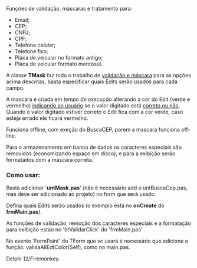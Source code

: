 Funções de validação, máscaras e tratamento para:

* Email;<br> 
* CEP;<br> 
* CNPJ;<br> 
* CPF;<br> 
* Telefone celular;<br> 
* Telefone fixo;<br> 
* Placa de veicular no formato antigo;<br> 
* Placa de veicular formato mercosul.<br> 

<p>A classe <b>TMask</b> faz todo o trabalho de <u>validação e máscara</u> para as opções acima descritas, basta especificar quais Edits serão usados para cada campo. </p>
<p>A mascara é criada em <i>tempo de execução</i> alterando a cor do Edit (verde e vermelho) <u>indicando ao usuário</u> se o valor digitado está <u>correto ou não</u>. Quando o valor digitado estiver correto o Edit fica com a cor verde, caso esteja errado ele ficará vermelho.</p>
<p>Funciona offline, com exeção do BuscaCEP, porem a mascara funciona off-line.</p>

<p>Para o armazenamento em banco de dados os caracteres especiais são removidos (economizando espaço em disco), e para a exibição serão formatados com a mascara correta.</p>

<h3>Como usar:</h3>

Basta  adicionar '<b>untMask.pas</b>' (não é necessário add o untBuscaCep.pas, mas deve ser adicionado ao projeto) no form que será usado.
<p>Defina quais Edits serão usados (o exemplo está no <b>onCreate</b> do <b>frmMain.pas</b>).</p>
<p>As funções de validação, remoção dos caracteres especiais e a formatação para exibição estao no 'btValidarClick' do 'frmMain.pas'</p>
<p>No evento 'FormPaint' do TForm que vc usará é necessário que adicione a função: validaAllEdtColor(Self), como no main.pas.</p>

<p>Delphi 12/Firemonkey.</p>
